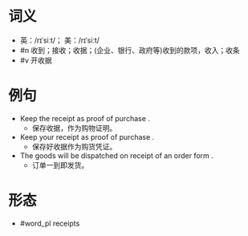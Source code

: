 # 词义
- 英：/rɪˈsiːt/； 美：/rɪˈsiːt/
- #n 收到；接收；收据；(企业、银行、政府等)收到的款项，收入；收条
- #v 开收据
# 例句
- Keep the receipt as proof of purchase .
	- 保存收据，作为购物证明。
- Keep your receipt as proof of purchase .
	- 保存好收据作为购货凭证。
- The goods will be dispatched on receipt of an order form .
	- 订单一到即发货。
# 形态
- #word_pl receipts
